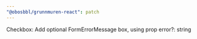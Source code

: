 ```yaml
---
"@obosbbl/grunnmuren-react": patch
---
```


Checkbox: Add optional FormErrorMessage box, using prop error?: string
